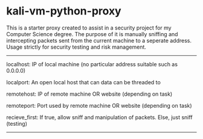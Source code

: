 # kali-vm-python-proxy
This is a starter proxy created to assist in a security project for my Computer Science degree. The purpose of it is manually sniffing and intercepting packets sent from the current machine to a seperate address. Usage strictly for security testing and risk management.

-------------------------------------------------------------------------------------------------------------

localhost: IP of local machine (no particular address suitable such as 0.0.0.0)

localport: An open local host that can data can be threaded to

remotehost: IP of remote machine OR website (depending on task)

remoteport: Port used by remote machine OR website (depending on task)

recieve_first: If true, allow sniff and manipulation of packets. Else, just sniff (testing)

-------------------------------------------------------------------------------------------------------------
